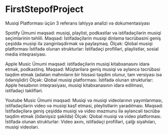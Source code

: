 # FirstStepofProject

Musiqi Platforması üçün 3 referans lahiyyə analizi və dokumentasiyası

Spotify
Ümumi məqsəd: musiqi, playlist, podkastlar və istifadəçilərin musiqi seçimlərinin təhlili.
Məqsəd: İstifadəçilərin musiqi dinləmə təcrübəsini geniş çeşiddə musiqi ilə zənginləşdirmək və paylaşmaq.
Ölçək: Qlobal musiqi platforması
İstifadə olunan strukturlar: İstifadəçi profilləri, playlistlər, sosial media inteqrasiyası.

Apple Music
Ümumi məqsəd: istifadəçilərin musiqi kitabxanasını idarə etmək, podkastinq.
Məqsəd: Müştərilərə geniş musiqi və əyləncə təcrübəsi təqdim etmək (adətən mahnıların bir hissəsi təqdim olunur, tam versiyası isə ödənişlidir)
Ölçək: Qlobal musiqi platforması.
İstifadə olunan strukturlar: Apple hesabının inteqrasiyası, musiqi kitabxanasının idarə edilməsi, istifadəçi təklifləri.

Youtube Music
Ümumi məqsəd: Musiqi və musiqi videolarının yayımlanması, istifadəçilərin video və musiqi kəşf etməsi, pleylistlərin yaradılması.
Məqsəd: İstifadəçilərə geniş çeşiddə musiqi və video məzmunu ilə əyləncəli təcrübə təqdim etmək (ödənişsiz şəkildə)
Ölçək: Qlobal musiqi və video platforması.
İstifadə olunan strukturlar: Video axını, istifadəçi profilləri, çalğı siyahıları, musiqi videoları.
